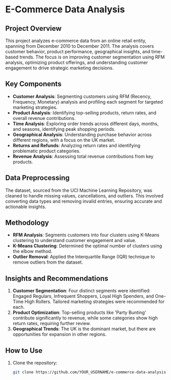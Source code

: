 # E-Commerce Data Analysis

## Project Overview
This project analyzes e-commerce data from an online retail entity, spanning from December 2010 to December 2011. The analysis covers customer behavior, product performance, geographical insights, and time-based trends. The focus is on improving customer segmentation using RFM analysis, optimizing product offerings, and understanding customer engagement to drive strategic marketing decisions.

## Key Components
- **Customer Analysis**: Segmenting customers using RFM (Recency, Frequency, Monetary) analysis and profiling each segment for targeted marketing strategies.
- **Product Analysis**: Identifying top-selling products, return rates, and overall revenue contributions.
- **Time Analysis**: Exploring order trends across different days, months, and seasons, identifying peak shopping periods.
- **Geographical Analysis**: Understanding purchase behavior across different regions, with a focus on the UK market.
- **Returns and Refunds**: Analyzing return rates and identifying problematic product categories.
- **Revenue Analysis**: Assessing total revenue contributions from key products.

## Data Preprocessing
The dataset, sourced from the UCI Machine Learning Repository, was cleaned to handle missing values, cancellations, and outliers. This involved converting data types and removing invalid entries, ensuring accurate and actionable insights.

## Methodology
- **RFM Analysis**: Segments customers into four clusters using K-Means clustering to understand customer engagement and value.
- **K-Means Clustering**: Determined the optimal number of clusters using the elbow method.
- **Outlier Removal**: Applied the Interquartile Range (IQR) technique to remove outliers from the dataset.

## Insights and Recommendations
1. **Customer Segmentation**: Four distinct segments were identified: Engaged Regulars, Infrequent Shoppers, Loyal High Spenders, and One-Time High Rollers. Tailored marketing strategies were recommended for each.
2. **Product Optimization**: Top-selling products like 'Party Bunting' contribute significantly to revenue, while some categories show high return rates, requiring further review.
3. **Geographical Trends**: The UK is the dominant market, but there are opportunities for expansion in other regions.

## How to Use
1. Clone the repository:
   ```bash
   git clone https://github.com/YOUR_USERNAME/e-commerce-data-analysis.git
